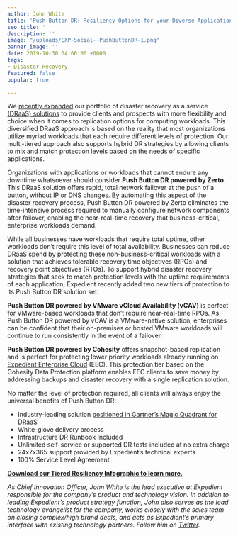 ```yaml
---
author: John White
title: 'Push Button DR: Resiliency Options for your Diverse Application Portfolio'
seo_title: ''
description: ''
image: "/uploads/EXP-Social--PushButtonDR-1.png"
banner_image: ''
date: 2019-10-30 04:00:00 +0000
tags:
- Disaster Recovery
featured: false
popular: true

---
```

We [recently expanded](https://www.expedient.com/about/media/2019-06-28-expedient-announces-expanded-draas-offerings-based-on-vmware-vcloud-availability/) our portfolio of disaster recovery as a service [(DRaaS) solutions](https://www.expedient.com/services/disaster-recovery/) to provide clients and prospects with more flexibility and choice when it comes to replication options for computing workloads. This diversified DRaaS approach is based on the reality that most organizations utilize myriad workloads that each require different levels of protection. Our multi-tiered approach also supports hybrid DR strategies by allowing clients to mix and match protection levels based on the needs of specific applications.

Organizations with applications or workloads that cannot endure any downtime whatsoever should consider **Push Button DR powered by Zerto**. This DRaaS solution offers rapid, total network failover at the push of a button, without IP or DNS changes. By automating this aspect of the disaster recovery process, Push Button DR powered by Zerto eliminates the time-intensive process required to manually configure network components after failover, enabling the near-real-time recovery that business-critical, enterprise workloads demand.

While all businesses have workloads that require total uptime, other workloads don’t require this level of total availability. Businesses can reduce DRaaS spend by protecting these non-business-critical workloads with a solution that achieves tolerable recovery time objectives (RPOs) and recovery point objectives (RTOs). To support hybrid disaster recovery strategies that seek to match protection levels with the uptime requirements of each application, Expedient recently added two new tiers of protection to its Push Button DR solution set:

**Push Button DR powered by VMware vCloud Availability (vCAV)** is perfect for VMware-based workloads that don’t require near-real-time RPOs. As Push Button DR powered by vCAV is a VMware-native solution, enterprises can be confident that their on-premises or hosted VMware workloads will continue to run consistently in the event of a failover.

**Push Button DR powered by Cohesity** offers snapshot-based replication and is perfect for protecting lower priority workloads already running on [Expedient Enterprise Cloud](https://www.expedient.com/services/cloud/) (EEC). This protection tier based on the Cohesity Data Protection platform enables EEC clients to save money by addressing backups and disaster recovery with a single replication solution.

No matter the level of protection required, all clients will always enjoy the universal benefits of Push Button DR:

* Industry-leading solution [positioned in Gartner’s Magic Quadrant for DRaaS](https://go.expedient.com/magicquadrant2019)
* White-glove delivery process
* Infrastructure DR Runbook Included
* Unlimited self-service or supported DR tests included at no extra charge
* 24x7x365 support provided by Expedient’s technical experts
* 100% Service Level Agreement

[**Download our Tiered Resiliency Infographic to learn more.**](https://www.expedient.com/knowledgebase/resources/push-button-dr-infographic/)

_As Chief Innovation Officer, John White is the lead executive at Expedient responsible for the company’s product and technology vision. In addition to leading Expedient’s product strategy function, John also serves as the lead technology evangelist for the company, works closely with the sales team on closing complex/high brand deals, and acts as Expedient’s primary interface with existing technology partners. Follow him on_ [_Twitter_](https://twitter.com/johna_white)_._